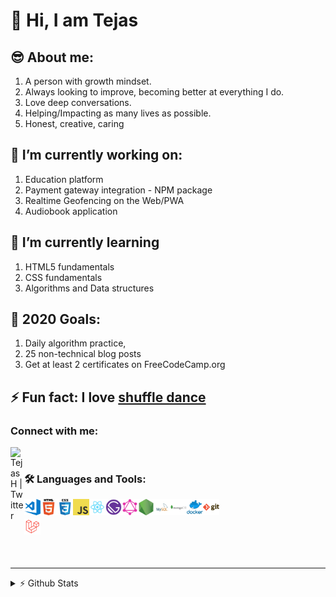 # 👋 Hi, I am Tejas

## 😎 About me:

1. A person with growth mindset.
1. Always looking to improve, becoming better at everything I do.
1. Love deep conversations.
1. Helping/Impacting as many lives as possible.
1. Honest, creative, caring

## 🔭 I’m currently working on:

1. Education platform
1. Payment gateway integration - NPM package
1. Realtime Geofencing on the Web/PWA
1. Audiobook application

## 🌱 I’m currently learning

1. HTML5 fundamentals
1. CSS fundamentals
1. Algorithms and Data structures

## 🥅 2020 Goals:

1. Daily algorithm practice,
1. 25 non-technical blog posts
1. Get at least 2 certificates on FreeCodeCamp.org

## ⚡ Fun fact: I love [shuffle dance][shuffle]

### Connect with me:

[<img align="left" alt="Tejas H | Twitter" width="22px" src="https://cdn.jsdelivr.net/npm/simple-icons@v3/icons/twitter.svg" />][twitter]

<br />

### 🛠 Languages and Tools:

<img align="left" alt="Visual Studio Code" width="26px" src="https://raw.githubusercontent.com/github/explore/80688e429a7d4ef2fca1e82350fe8e3517d3494d/topics/visual-studio-code/visual-studio-code.png" /> &nbsp;
<img align="left" alt="HTML5" width="26px" src="https://raw.githubusercontent.com/github/explore/80688e429a7d4ef2fca1e82350fe8e3517d3494d/topics/html/html.png" /> &nbsp;
<img align="left" alt="CSS3" width="26px" src="https://raw.githubusercontent.com/github/explore/80688e429a7d4ef2fca1e82350fe8e3517d3494d/topics/css/css.png" /> &nbsp;
<img align="left" alt="JavaScript" width="26px" src="https://raw.githubusercontent.com/github/explore/80688e429a7d4ef2fca1e82350fe8e3517d3494d/topics/javascript/javascript.png" /> &nbsp;
<img align="left" alt="React" width="26px" src="https://raw.githubusercontent.com/github/explore/80688e429a7d4ef2fca1e82350fe8e3517d3494d/topics/react/react.png" /> &nbsp;
<img align="left" alt="Gatsby" width="26px" src="https://raw.githubusercontent.com/github/explore/e94815998e4e0713912fed477a1f346ec04c3da2/topics/gatsby/gatsby.png" /> &nbsp;
<img align="left" alt="GraphQL" width="26px" src="https://raw.githubusercontent.com/github/explore/80688e429a7d4ef2fca1e82350fe8e3517d3494d/topics/graphql/graphql.png" /> &nbsp;
<img align="left" alt="Node.js" width="26px" src="https://raw.githubusercontent.com/github/explore/80688e429a7d4ef2fca1e82350fe8e3517d3494d/topics/nodejs/nodejs.png" /> &nbsp;
<img align="left" alt="MySQL" width="26px" src="https://raw.githubusercontent.com/github/explore/80688e429a7d4ef2fca1e82350fe8e3517d3494d/topics/mysql/mysql.png" /> &nbsp;
<img align="left" alt="MongoDB" width="26px" src="https://raw.githubusercontent.com/github/explore/80688e429a7d4ef2fca1e82350fe8e3517d3494d/topics/mongodb/mongodb.png" /> &nbsp;
<img align="left" alt="Git" width="26px" src="https://raw.githubusercontent.com/github/explore/80688e429a7d4ef2fca1e82350fe8e3517d3494d/topics/docker/docker.png" /> &nbsp;
<img align="left" alt="Git" width="26px" src="https://raw.githubusercontent.com/github/explore/80688e429a7d4ef2fca1e82350fe8e3517d3494d/topics/git/git.png" /> &nbsp;

<img align="left" alt="Git" width="26px" src="https://raw.githubusercontent.com/github/explore/80688e429a7d4ef2fca1e82350fe8e3517d3494d/topics/laravel/laravel.png" /> &nbsp;

<br />
<br />

---

<details>
  <summary>⚡ Github Stats</summary>

  <img align="left" alt="Tejas' Github Stats" src="https://github-readme-stats.codestackr.vercel.app/api?username=CodingCreate101&show_icons=true&hide_border=true" />

</details>

[twitter]: https://twitter.com/tejas_soe
[shuffle]: https://www.youtube.com/watch?v=6y1XPxGjY1E
